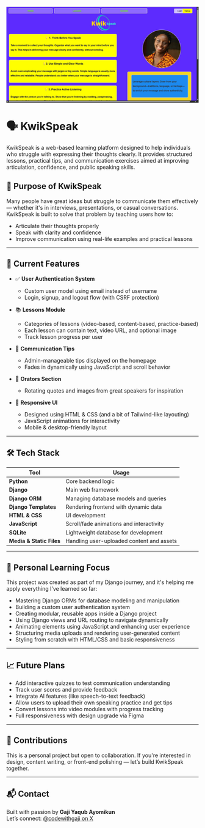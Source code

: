 ![KwikSpeak Preview](kwik_speak.png)

# 🗣️ KwikSpeak

KwikSpeak is a web-based learning platform designed to help individuals who struggle with expressing their thoughts clearly. It provides structured lessons, practical tips, and communication exercises aimed at improving articulation, confidence, and public speaking skills.

## 🎯 Purpose of KwikSpeak

Many people have great ideas but struggle to communicate them effectively — whether it's in interviews, presentations, or casual conversations. KwikSpeak is built to solve that problem by teaching users how to:
- Articulate their thoughts properly
- Speak with clarity and confidence
- Improve communication using real-life examples and practical lessons

---

## 🚧 Current Features

- ✅ **User Authentication System**
  - Custom user model using email instead of username
  - Login, signup, and logout flow (with CSRF protection)

- 📚 **Lessons Module**
  - Categories of lessons (video-based, content-based, practice-based)
  - Each lesson can contain text, video URL, and optional image
  - Track lesson progress per user

- 💬 **Communication Tips**
  - Admin-manageable tips displayed on the homepage
  - Fades in dynamically using JavaScript and scroll behavior

- 🧠 **Orators Section**
  - Rotating quotes and images from great speakers for inspiration

- 🎨 **Responsive UI**
  - Designed using HTML & CSS (and a bit of Tailwind-like layouting)
  - JavaScript animations for interactivity
  - Mobile & desktop-friendly layout

---

## 🛠️ Tech Stack

| Tool | Usage |
|------|-------|
| **Python** | Core backend logic |
| **Django** | Main web framework |
| **Django ORM** | Managing database models and queries |
| **Django Templates** | Rendering frontend with dynamic data |
| **HTML & CSS** | UI development |
| **JavaScript** | Scroll/fade animations and interactivity |
| **SQLite** | Lightweight database for development |
| **Media & Static Files** | Handling user-uploaded content and assets |

---

## 🧠 Personal Learning Focus

This project was created as part of my Django journey, and it's helping me apply everything I’ve learned so far:

- Mastering Django ORMs for database modeling and manipulation
- Building a custom user authentication system
- Creating modular, reusable apps inside a Django project
- Using Django views and URL routing to navigate dynamically
- Animating elements using JavaScript and enhancing user experience
- Structuring media uploads and rendering user-generated content
- Styling from scratch with HTML/CSS and basic responsiveness

---

## 📈 Future Plans

- Add interactive quizzes to test communication understanding
- Track user scores and provide feedback
- Integrate AI features (like speech-to-text feedback)
- Allow users to upload their own speaking practice and get tips
- Convert lessons into video modules with progress tracking
- Full responsiveness with design upgrade via Figma

---

## 🤝 Contributions

This is a personal project but open to collaboration. If you're interested in design, content writing, or front-end polishing — let’s build KwikSpeak together.

---

## 📬 Contact

Built with passion by **Gaji Yaqub Ayomikun**  
Let’s connect: [@codewithgaji on X](https://x.com/codewithgaji)

